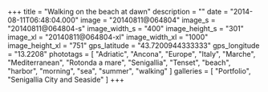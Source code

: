 +++
title = "Walking on the beach at dawn"
description = ""
date = "2014-08-11T06:48:04.000"
image = "20140811@064804"
image_s = "20140811@064804-s"
image_width_s = "400"
image_height_s = "301"
image_xl = "20140811@064804-xl"
image_width_xl = "1000"
image_height_xl = "751"
gps_latitude = "43.7200944333333"
gps_longitude = "13.2208"
phototags = [ "Adriatic", "Ancona", "Europe", "Italy", "Marche", "Mediterranean", "Rotonda a mare", "Senigallia", "Tenset", "beach", "harbor", "morning", "sea", "summer", "walking" ]
galleries = [ "Portfolio", "Senigallia City and Seaside" ]
+++
